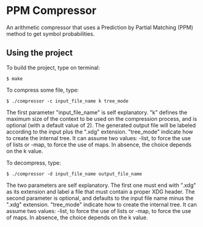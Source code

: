# PPM Compressor

An arithmetic compressor that uses a Prediction by Partial Matching (PPM) method to get symbol
probabilities.

## Using the project

To build the project, type on terminal:

`$ make`

To compress some file, type:

`$ ./compressor -c input_file_name k tree_mode`

The first parameter "input_file_name" is self explanatory. "k" defines the maximum size of 
the context to be used on the compression process, and is optional (with a default value of 2). 
The generated output file will be labeled according to the input plus the ".xdg" extension.
"tree_mode" indicate how to create the internal tree. It can assume two values: -list, to force 
the use of lists or -map, to force the use of maps. In absence, the choice depends on the k 
value.

To decompress, type:

`$ ./compressor -d input_file_name output_file_name`

The two parameters are self explanatory. The first one must end with ".xdg" as its extension 
and label a file that must contain a proper XDG header. The second parameter is optional, and 
defaults to the input file name minus the ".xdg" extension. "tree_mode" indicate how to create 
the internal tree. It can assume two values: -list, to force the use of lists or -map, to force 
the use of maps. In absence, the choice depends on the k value.
